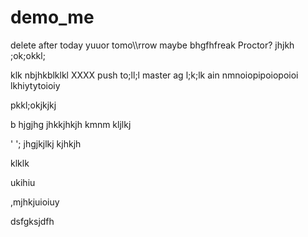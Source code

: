 # demo_me
delete after today yuuor tomo\\\rrow maybe bhgfhfreak Proctor?
jhjkh
;ok;okkl;

klk
nbjhkblklkl
XXXX push to;ll;l master ag
l;k;lk
ain nmnoiopipoiopoioi
lkhiytytoioiy

pkkl;okjkjkj

b hjgjhg jhkkjhkjh kmnm
kljlkj

'
';
jhgjkjlkj
kjhkjh


klklk




ukihiu



,mjhkjuioiuy


dsfgksjdfh
